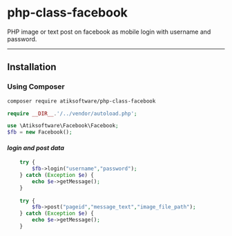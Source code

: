 # php-class-facebook
PHP image or text post on facebook as mobile login with username and password.

----------
## Installation

### Using Composer

```sh
composer require atiksoftware/php-class-facebook
```

```php
require __DIR__.'/../vendor/autoload.php';

use \Atiksoftware\Facebook\Facebook;
$fb = new Facebook();
```
#### _login and post data_
```php
	try { 
		$fb->login("username","password");
	} catch (Exception $e) {
		echo $e->getMessage(); 
	}
	
	try { 
		$fb->post("pageid","message_text","image_file_path");
	} catch (Exception $e) {
		echo $e->getMessage(); 
	} 
```
